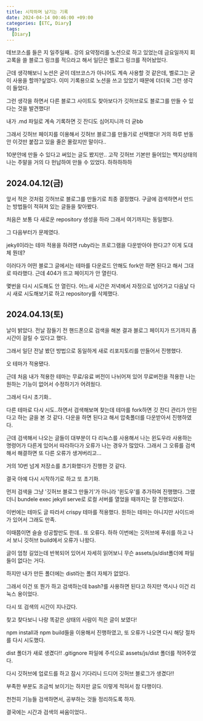 ```yaml
---
title: 시작하며 남기는 기록
date: 2024-04-14 00:46:00 +09:00
categories: [ETC, Diary]
tags: 
  [Diary]
---
```


데브코스를 들은 지 일주일째..
강의 요약정리를 노션으로 하고 있었는데
금요일까지 회고록을 쓸 블로그 링크를 적으라고 해서 일단은 벨로그 링크를 적어놨었다.

근데 생각해보니 노션은 굳이 데브코스가 아니어도 계속 사용할 것 같은데, 벨로그는 굳이 사용을 할까?싶었다. 이미 기록용으로 노션을 쓰고 있었기 때문에 더더욱 그런 생각이 들었다.

그런 생각을 하면서 다른 블로그 사이트도 찾아보다가
깃허브로도 블로그를 만들 수 있다는 것을 발견했다!

내가 .md 파일로 계속 기록하면
깃 잔디도 심어지니까 더 굳bb

그래서 깃허브 페이지를 이용해서 깃허브 블로그를 만들기로 선택했다!
거의 하루 반동안 이것만 붙잡고 있을 줄은 몰랐지만 말이다..

10분안에 만들 수 있다고 써있는 글도 봤지만.. 고작 깃허브 기본만 들어있는 백지상태의 나는 주말을 거의 다 헌납하여 만들 수 있었다. 하하하하하


## 2024.04.12(금)


앞서 적은 것처럼 깃허브로 블로그를 만들기로 최종 결정했다. 구글에 검색하면서 만드는 방법들이 적혀져 있는 글들을 찾아봤다.


처음은 보통 다 새로운 repository 생성을 하라 그래서 여기까지는 동일했다.

그 다음부터가 문제였다.

jekyll이라는 테마 적용을 하려면 ruby라는 프로그램을 다운받아야 한다고? 이게 도대체 뭔데?

이러다가 어떤 블로그 글에서는 테마를 다운로드 안해도 fork만 하면 된다고 해서 그대로 따라했다. 근데 404가 뜨고 페이지가 안 열린다.

몇번을 다시 시도해도 안 열린다.
어느새 시간은 저녁에서 자정으로 넘어가고 다음날 다시 새로 시도해보기로 하고 repository를 삭제했다.

## 2024.04.13(토)
 날이 밝았다. 전날 잠들기 전 핸드폰으로 검색을 해본 결과 블로그 페이지가 뜨기까지 좀 시간이 걸릴 수 있다고 했다.

 그래서 일단 전날 봤던 방법으로
 동일하게 새로 리포지토리를 만들어서 진행했다.

 오 테마가 적용됐다.

 근데 처음 내가 적용한 테마는 무료/유료 버전이 나뉘어져 있어 무료버전을 적용한 나는 원하는 기능이 없어서 수정하기가 어려웠다.

 그래서 다시 초기화..

 다른 테마로 다시 시도..하면서
 검색해보며 찾는데 테마를 fork하면 깃 잔디 관리가 안된다고 하는 글을 본 것 같다. 다운을 하면 된다고 해서 압축폴더를 다운받아서 진행하였다.

 근데 검색해서 나오는 글들이 대부분이 다 리눅스를 사용해서 나는 윈도우라 사용하는 명령어가 다른게 있어서 따라하다가 오류가 나는 경우가 많았다. 그래서 그 오류를 검색해서 해결하면 또 다른 오류가 생겨버리고...

 거의 10번 넘게 저장소를 초기화했다가 진행한 것 같다.

결국 아예 다시 시작하기로 하고 또 초기화.

먼저 검색을 그냥 '깃허브 블로그 만들기'가 아니라 '윈도우'를 추가하여 진행했다. 그랬더니 bundele exec jekyll serve로 로컬 서버를 열었을 때까지는 잘 진행되었다.

이번에는 테마도 글 따라서 crispy 테마를 적용했다. 원하는 테마는 아니지만 사이드바가 있어서 그래도 만족.

이때쯤이면 슬슬 성공할만도 한데..
또 오류다. 하하
이번에는 깃허브에 푸쉬를 하고 나서 보니 깃허브 build에서 오류가 나왔다.

글이 엄청 길었는데 반복되어 있어서 자세히 읽어보니 무슨 assets/js/dist폴더에 파일들이 없다는 거다.

하지만 내가 만든 폴더에는 dist라는 폴더 자체가 없었다.

그래서 이건 또 뭔가 하고 검색하는데
bash?를 사용하면 된다고 하지만 역시나 이건 리눅스 용이었다.

다시 또 검색의 시간이 지나갔다.

찾고 찾다보니 나랑 똑같은 상태의 사람이 적은 글이 보였다!

npm install과 npm build들을 이용해서 진행하였고, 또 오류가 나오면 다시 해당 절차를 다시 시도했다.

dist 폴더가 새로 생겼다!!
.gitignore 파일에 주석으로 assets/js/dist 폴더를 적어주었다.

다시 깃허브에 업로드를 하고
잠시 기다리니 드디어 깃허브 블로그가 생겼다!!

부족한 부분도 조금씩 보이기는 하지만
글도 이렇게 적혀서 참 다행이다.

천천히 기능들 검색하면서, 공부하는 것들 정리하도록 하자.

결국에는 시간과 검색의 싸움이었다..
